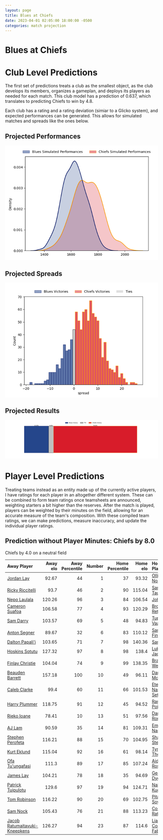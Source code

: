 ```yaml
---  
layout: page  
title: Blues at Chiefs  
date: 2023-04-01 02:05:00 18:00:00 -0500  
categories: match projection  
---
```

# Blues at Chiefs

# Club Level Predictions


The first set of predictions treats a club as the smallest object, as the club develops its members, organizes a gameplan, and deploys its players as needed for each match. This club model has a prediction of 0.637, which translates to predicting Chiefs to win by 4.8.

Each club has a rating and a rating deviation (simiar to a Glicko system), and expected performances can be generated. This allows for simulated matches and spreads like the ones below.
## Projected Performances


![Projected Performances](plots/performances_2023-04-01-Chiefs-Blues.png)
## Projected Spreads


![Projected Spreads](plots/spreads_2023-04-01-Chiefs-Blues.png)
## Projected Results


![Projected Results](plots/resultbar_2023-04-01-Chiefs-Blues.png)
# Player Level Predictions


Treating teams instead as an entity made up of the currently active players, I have ratings for each player in an altogether different system. These can be combined to form team ratings once teamsheets are announced, weighting starters a bit higher than the reserves. After the match is played, players can be weighted by their minutes on the field, allowing for an accurate measure of the team's composition. With these compiled team ratings, we can make predictions, measure inaccuracy, and update the individual player ratings.
## Prediction without Player Minutes: Chiefs by 8.0


Chiefs by 4.0 on a neutral field



| Away Player                                                                               |   Away elo |   Away Percentile |   Number |   Home Percentile |   Home elo | Home Player                                                             |
|:------------------------------------------------------------------------------------------|-----------:|------------------:|---------:|------------------:|-----------:|:------------------------------------------------------------------------|
| [Jordan Lay](..//playerfiles//JordanLay_cleaned.md)                                       |      92.67 |                44 |        1 |                37 |      93.32 | [Ollie Norris](..//playerfiles//OllieNorris_cleaned.md)                 |
| [Ricky Riccitelli](..//playerfiles//RickyRiccitelli_cleaned.md)                           |      93.7  |                46 |        2 |                90 |     115.04 | [Samisoni Taukei'aho](..//playerfiles//SamisoniTaukei'aho_cleaned.md)   |
| [Nepo Laulala](..//playerfiles//NepoLaulala_cleaned.md)                                   |     120.26 |                96 |        3 |                84 |     106.54 | [John Ryan](..//playerfiles//JohnRyan_cleaned.md)                       |
| [Cameron Suafoa](..//playerfiles//CameronSuafoa_cleaned.md)                               |     106.58 |                77 |        4 |                93 |     120.29 | [Brodie Retallick](..//playerfiles//BrodieRetallick_cleaned.md)         |
| [Sam Darry](..//playerfiles//SamDarry_cleaned.md)                                         |     103.57 |                69 |        5 |                48 |      94.83 | [Tupou Vaa'i](..//playerfiles//TupouVaa'i_cleaned.md)                   |
| [Anton Segner](..//playerfiles//AntonSegner_cleaned.md)                                   |      89.67 |                32 |        6 |                83 |     110.12 | [Samipeni Finau](..//playerfiles//SamipeniFinau_cleaned.md)             |
| [Dalton Papali'i](..//playerfiles//DaltonPapali'i_cleaned.md)                             |     103.65 |                71 |        7 |                98 |     140.36 | [Sam Cane](..//playerfiles//SamCane_cleaned.md)                         |
| [Hoskins Sotutu](..//playerfiles//HoskinsSotutu_cleaned.md)                               |     127.32 |                97 |        8 |                98 |     138.4  | [Luke Jacobson](..//playerfiles//LukeJacobson_cleaned.md)               |
| [Finlay Christie](..//playerfiles//FinlayChristie_cleaned.md)                             |     104.04 |                74 |        9 |                99 |     138.35 | [Brad Weber](..//playerfiles//BradWeber_cleaned.md)                     |
| [Beauden Barrett](..//playerfiles//BeaudenBarrett_cleaned.md)                             |     157.18 |               100 |       10 |                49 |      96.11 | [Damian McKenzie](..//playerfiles//DamianMcKenzie_cleaned.md)           |
| [Caleb Clarke](..//playerfiles//CalebClarke_cleaned.md)                                   |      99.4  |                60 |       11 |                66 |     101.53 | [Etene Nanai-Seturo](..//playerfiles//EteneNanai-Seturo_cleaned.md)     |
| [Harry Plummer](..//playerfiles//HarryPlummer_cleaned.md)                                 |     118.75 |                91 |       12 |                45 |      94.52 | [Rameka Poihipi](..//playerfiles//RamekaPoihipi_cleaned.md)             |
| [Rieko Ioane](..//playerfiles//RiekoIoane_cleaned.md)                                     |      78.41 |                10 |       13 |                51 |      97.56 | [Daniel Rona](..//playerfiles//DanielRona_cleaned.md)                   |
| [AJ Lam](..//playerfiles//AJLam_cleaned.md)                                               |      90.59 |                35 |       14 |                81 |     109.31 | [Emoni Narawa](..//playerfiles//EmoniNarawa_cleaned.md)                 |
| [Stephen Perofeta](..//playerfiles//StephenPerofeta_cleaned.md)                           |     116.21 |                88 |       15 |                70 |     104.95 | [Shaun Stevenson](..//playerfiles//ShaunStevenson_cleaned.md)           |
| [Kurt Eklund](..//playerfiles//KurtEklund_cleaned.md)                                     |     115.04 |                92 |       16 |                61 |      98.14 | [Tyrone Thompson](..//playerfiles//TyroneThompson_cleaned.md)           |
| [Ofa Tu'ungafasi](..//playerfiles//OfaTu'ungafasi_cleaned.md)                             |     111.3  |                89 |       17 |                85 |     107.24 | [Aidan Ross](..//playerfiles//AidanRoss_cleaned.md)                     |
| [James Lay](..//playerfiles//JamesLay_cleaned.md)                                         |     104.21 |                78 |       18 |                35 |      94.69 | [George Dyer](..//playerfiles//GeorgeDyer_cleaned.md)                   |
| [Patrick Tuipulotu](..//playerfiles//PatrickTuipulotu_cleaned.md)                         |     129.6  |                97 |       19 |                94 |     124.71 | [Naitoa Ah Kuoi](..//playerfiles//NaitoaAhKuoi_cleaned.md)              |
| [Tom Robinson](..//playerfiles//TomRobinson_cleaned.md)                                   |     116.22 |                90 |       20 |                69 |     102.75 | [Pita Gus Sowakula](..//playerfiles//PitaGusSowakula_cleaned.md)        |
| [Sam Nock](..//playerfiles//SamNock_cleaned.md)                                           |     105.43 |                76 |       21 |                88 |     113.23 | [Cortez Ratima](..//playerfiles//CortezRatima_cleaned.md)               |
| [Jacob Ratumaitavuki-Kneepkens](..//playerfiles//JacobRatumaitavuki-Kneepkens_cleaned.md) |     126.27 |                94 |       23 |                87 |     114.6  | [Liam Coombes-Fabling](..//playerfiles//LiamCoombes-Fabling_cleaned.md) |

